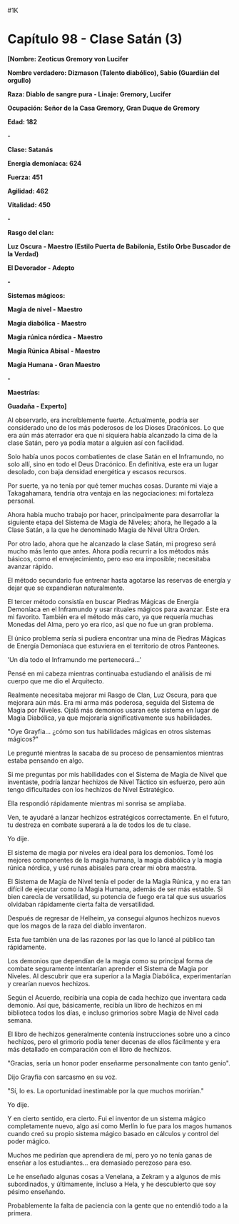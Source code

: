 
#1K 

# Capítulo 98 - Clase Satán (3)


**[Nombre: Zeoticus Gremory von Lucifer**

**Nombre verdadero: Dizmason (Talento diabólico), Sabio (Guardián del orgullo)**

**Raza: Diablo de sangre pura - Linaje: Gremory, Lucifer**

**Ocupación: Señor de la Casa Gremory, Gran Duque de Gremory**

**Edad: 182**

**-**

**Clase: Satanás**

**Energía demoníaca: 624**

**Fuerza: 451**

**Agilidad: 462**

**Vitalidad: 450**

**-**

**Rasgo del clan:**

**Luz Oscura - Maestro (Estilo Puerta de Babilonia, Estilo Orbe Buscador de la Verdad)**

**El Devorador - Adepto**

**-**

**Sistemas mágicos:**

**Magia de nivel - Maestro**

**Magia diabólica - Maestro**

**Magia rúnica nórdica - Maestro**

**Magia Rúnica Abisal - Maestro**

**Magia Humana - Gran Maestro**

**-**

**Maestrías:**

**Guadaña - Experto]**

Al observarlo, era increíblemente fuerte. Actualmente, podría ser considerado uno de los más poderosos de los Dioses Dracónicos. Lo que era aún más aterrador era que ni siquiera había alcanzado la cima de la clase Satán, pero ya podía matar a alguien así con facilidad.

Solo había unos pocos combatientes de clase Satán en el Inframundo, no solo allí, sino en todo el Deus Dracónico. En definitiva, este era un lugar desolado, con baja densidad energética y escasos recursos.

Por suerte, ya no tenía por qué temer muchas cosas. Durante mi viaje a Takagahamara, tendría otra ventaja en las negociaciones: mi fortaleza personal.

Ahora había mucho trabajo por hacer, principalmente para desarrollar la siguiente etapa del Sistema de Magia de Niveles; ahora, he llegado a la Clase Satán, a la que he denominado Magia de Nivel Ultra Orden.

Por otro lado, ahora que he alcanzado la clase Satán, mi progreso será mucho más lento que antes. Ahora podía recurrir a los métodos más básicos, como el envejecimiento, pero eso era imposible; necesitaba avanzar rápido.

El método secundario fue entrenar hasta agotarse las reservas de energía y dejar que se expandieran naturalmente.

El tercer método consistía en buscar Piedras Mágicas de Energía Demoníaca en el Inframundo y usar rituales mágicos para avanzar. Este era mi favorito. También era el método más caro, ya que requería muchas Monedas del Alma, pero yo era rico, así que no fue un gran problema.

El único problema sería si pudiera encontrar una mina de Piedras Mágicas de Energía Demoníaca que estuviera en el territorio de otros Panteones.

'Un día todo el Inframundo me pertenecerá...'

Pensé en mi cabeza mientras continuaba estudiando el análisis de mi cuerpo que me dio el Arquitecto.

Realmente necesitaba mejorar mi Rasgo de Clan, Luz Oscura, para que mejorara aún más. Era mi arma más poderosa, seguida del Sistema de Magia por Niveles. Ojalá más demonios usaran este sistema en lugar de Magia Diabólica, ya que mejoraría significativamente sus habilidades.

"Oye Grayfia... ¿cómo son tus habilidades mágicas en otros sistemas mágicos?"

Le pregunté mientras la sacaba de su proceso de pensamientos mientras estaba pensando en algo.

Si me preguntas por mis habilidades con el Sistema de Magia de Nivel que inventaste, podría lanzar hechizos de Nivel Táctico sin esfuerzo, pero aún tengo dificultades con los hechizos de Nivel Estratégico.

Ella respondió rápidamente mientras mi sonrisa se ampliaba.

Ven, te ayudaré a lanzar hechizos estratégicos correctamente. En el futuro, tu destreza en combate superará a la de todos los de tu clase.

Yo dije.

El sistema de magia por niveles era ideal para los demonios. Tomé los mejores componentes de la magia humana, la magia diabólica y la magia rúnica nórdica, y usé runas abisales para crear mi obra maestra.

El Sistema de Magia de Nivel tenía el poder de la Magia Rúnica, y no era tan difícil de ejecutar como la Magia Humana, además de ser más estable. Si bien carecía de versatilidad, su potencia de fuego era tal que sus usuarios olvidaban rápidamente cierta falta de versatilidad.

Después de regresar de Helheim, ya conseguí algunos hechizos nuevos que los magos de la raza del diablo inventaron.

Esta fue también una de las razones por las que lo lancé al público tan rápidamente.

Los demonios que dependían de la magia como su principal forma de combate seguramente intentarían aprender el Sistema de Magia por Niveles. Al descubrir que era superior a la Magia Diabólica, experimentarían y crearían nuevos hechizos.

Según el Acuerdo, recibiría una copia de cada hechizo que inventara cada demonio. Así que, básicamente, recibía un libro de hechizos en mi biblioteca todos los días, e incluso grimorios sobre Magia de Nivel cada semana.

El libro de hechizos generalmente contenía instrucciones sobre uno a cinco hechizos, pero el grimorio podía tener decenas de ellos fácilmente y era más detallado en comparación con el libro de hechizos.

"Gracias, sería un honor poder enseñarme personalmente con tanto genio".

Dijo Grayfia con sarcasmo en su voz.

"Sí, lo es. La oportunidad inestimable por la que muchos morirían."

Yo dije.

Y en cierto sentido, era cierto. Fui el inventor de un sistema mágico completamente nuevo, algo así como Merlín lo fue para los magos humanos cuando creó su propio sistema mágico basado en cálculos y control del poder mágico.

Muchos me pedirían que aprendiera de mí, pero yo no tenía ganas de enseñar a los estudiantes... era demasiado perezoso para eso.

Le he enseñado algunas cosas a Venelana, a Zekram y a algunos de mis subordinados, y últimamente, incluso a Hela, y he descubierto que soy pésimo enseñando.

Probablemente la falta de paciencia con la gente que no entendió todo a la primera.